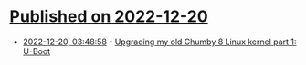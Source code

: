 # [Published on 2022-12-20](index.md)

* [2022-12-20, 03:48:58](https://lobste.rs/s/gxpdal/upgrading_my_old_chumby_8_linux_kernel) - [Upgrading my old Chumby 8 Linux kernel part 1: U-Boot](https://www.downtowndougbrown.com/2022/12/upgrading-my-old-chumby-8-linux-kernel-part-1-u-boot/)
